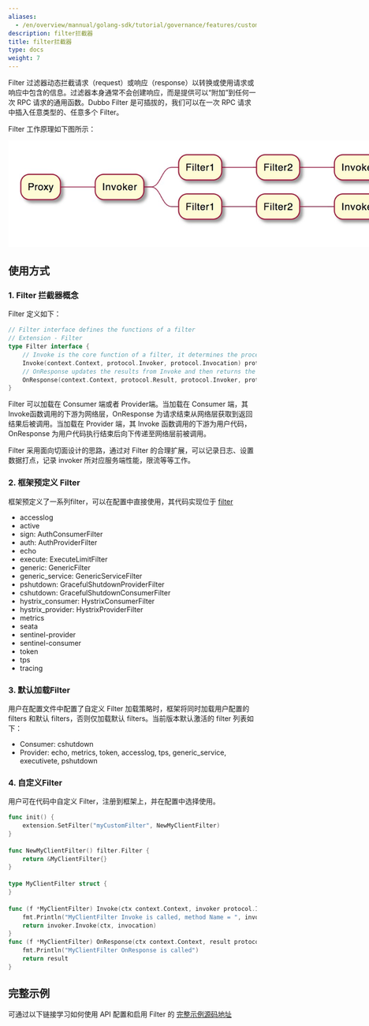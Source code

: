 ```yaml
---
aliases:
  - /en/overview/mannual/golang-sdk/tutorial/governance/features/custom-filter/
description: filter拦截器
title: filter拦截器
type: docs
weight: 7
---
```


Filter 过滤器动态拦截请求（request）或响应（response）以转换或使用请求或响应中包含的信息。过滤器本身通常不会创建响应，而是提供可以“附加”到任何一次 RPC 请求的通用函数。Dubbo Filter 是可插拔的，我们可以在一次 RPC 请求中插入任意类型的、任意多个 Filter。

Filter 工作原理如下图所示：

<img style="max-width:800px;height:auto;" src="/imgs/v3/tasks/framework/filter.png"/>


## 使用方式
### 1. Filter 拦截器概念

Filter 定义如下：

```go
// Filter interface defines the functions of a filter
// Extension - Filter
type Filter interface {
	// Invoke is the core function of a filter, it determines the process of the filter
	Invoke(context.Context, protocol.Invoker, protocol.Invocation) protocol.Result
	// OnResponse updates the results from Invoke and then returns the modified results.
	OnResponse(context.Context, protocol.Result, protocol.Invoker, protocol.Invocation) protocol.Result
}
```

Filter 可以加载在 Consumer 端或者 Provider端。当加载在 Consumer 端，其Invoke函数调用的下游为网络层，OnResponse 为请求结束从网络层获取到返回结果后被调用。当加载在 Provider 端，其 Invoke 函数调用的下游为用户代码，OnResponse 为用户代码执行结束后向下传递至网络层前被调用。

Filter 采用面向切面设计的思路，通过对 Filter 的合理扩展，可以记录日志、设置数据打点，记录 invoker 所对应服务端性能，限流等等工作。

### 2. 框架预定义 Filter

框架预定义了一系列filter，可以在配置中直接使用，其代码实现位于 [filter](https://github.com/apache/dubbo-go/tree/main/filter)

- accesslog
- active
- sign: AuthConsumerFilter
- auth: AuthProviderFilter
- echo
- execute: ExecuteLimitFilter
- generic: GenericFilter
- generic_service: GenericServiceFilter
- pshutdown: GracefulShutdownProviderFilter
- cshutdown: GracefulShutdownConsumerFilter
- hystrix_consumer: HystrixConsumerFilter
- hystrix_provider: HystrixProviderFilter
- metrics
- seata
- sentinel-provider
- sentinel-consumer
- token
- tps
- tracing

### 3. 默认加载Filter

用户在配置文件中配置了自定义 Filter 加载策略时，框架将同时加载用户配置的 filters 和默认 filters，否则仅加载默认 filters。当前版本默认激活的 filter 列表如下：

- Consumer: cshutdown
- Provider: echo, metrics, token, accesslog, tps, generic_service, executivete, pshutdown

### 4. 自定义Filter

用户可在代码中自定义 Filter，注册到框架上，并在配置中选择使用。

```go
func init() {
	extension.SetFilter("myCustomFilter", NewMyClientFilter)
}

func NewMyClientFilter() filter.Filter {
	return &MyClientFilter{}
}

type MyClientFilter struct {
}

func (f *MyClientFilter) Invoke(ctx context.Context, invoker protocol.Invoker, invocation protocol.Invocation) protocol.Result {
	fmt.Println("MyClientFilter Invoke is called, method Name = ", invocation.MethodName())
	return invoker.Invoke(ctx, invocation)
}
func (f *MyClientFilter) OnResponse(ctx context.Context, result protocol.Result, invoker protocol.Invoker, protocol protocol.Invocation) protocol.Result {
	fmt.Println("MyClientFilter OnResponse is called")
	return result
}
```

## 完整示例
可通过以下链接学习如何使用 API 配置和启用 Filter 的 <a href="https://github.com/apache/dubbo-go-samples/tree/main/filter" target="_blank">完整示例源码地址</a>


